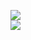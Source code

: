 [![](https://img.shields.io/badge/Made%20With-Github%20Spray-lightgrey.svg?style=for-the-badge&logo=github)](https://github.com/Annihil/github-spray#15243)  
[![](https://i.imgur.com/2DrTn0Z.gif)](https://github.com/Annihil/github-spray)